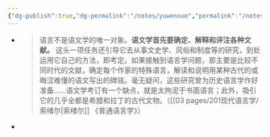 ```yaml
---
{"dg-publish":true,"dg-permalink":"/notes/yuwenxue","permalink":"/notes/yuwenxue/","tags":["语言学"],"created":"2024-11-30T21:03:25.790+08:00","updated":"2025-03-02T20:21:36.845+08:00"}
---
```


- > 语言不是语文学的唯一对象。**语文学首先要确定、解释和评注各种文献。** 这头一项任务还引导它去从事文史学、风俗和制度等的研究，到处运用它自己的方法，即考定。如果接触到语言学问题，那主要是比较不同时代的文献，确定每个作家的特殊语言，解读和说明用某种古代的或晦涩难懂的语文写出的碑铭。毫无疑问，这些研究曾为历史语言学作好准备……语文学考订有一个缺点，就是太拘泥于书面语言；此外，吸引它的几乎全都是希腊和拉丁的古代文物。（[[03 pages/201现代语言学/索绪尔\|索绪尔]] 《普通语言学》）​
-